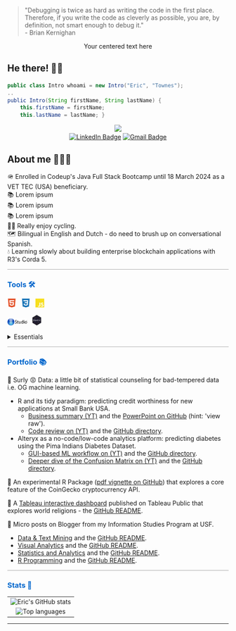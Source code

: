 > "Debugging is twice as hard as writing the code in the first place. Therefore, if you write the code as cleverly as possible, you are, by definition, not smart enough to debug it."</span>  
> \- Brian Kernighan</span>

<div style="text-align: center;">

<span>Your centered text here</span>

</div>

## He there! ✌🏽

```java
public class Intro whoami = new Intro("Eric", "Townes");
..
public Intro(String firstName, String lastName) {
    this.firstName = firstName;
    this.lastName = lastName; }
```

<div id="header" align="center">
  <img src="https://media.giphy.com/media/M9gbBd9nbDrOTu1Mqx/giphy.gif" width="100"/>
</div>

<div style="text-align: center;">
<a href="https://www.linkedin.com/in/eric-townes-137279286">
    <img src="https://img.shields.io/badge/LinkedIn-0A66C2?style=for-the-badge&logo=linkedin&logoColor=white" alt="LinkedIn Badge"/></a>
<a href="mailto:ericltownes@gmail.com?subject=Saw your GitHub profile...&body=">
    <img src="https://img.shields.io/badge/Gmail-EA4335?style=for-the-badge&logo=gmail&logoColor=white" alt="Gmail Badge"/></a>
</div>


## About me 🧑🏽‍💻

🪖 Enrolled in Codeup's Java Full Stack Bootcamp until 18 March 2024 as a VET TEC (USA) beneficiary.<br>
📚 Lorem ipsum<br>
📚 Lorem ipsum<br>
📚 Lorem ipsum<br>
🚴🏽‍ Really enjoy cycling.<br>
🗺️ Bilingual in English and Dutch - do need to brush up on conversational Spanish.<br>
💧 Learning slowly about building enterprise blockchain applications with R3's Corda 5.<br>



<hr style="height: 1px; background-color: #A9A9A9;">

<div id="tools">
<h3 style="color: #0066CC;"> Tools 🛠️ </h3>

<img src="media/html5-color.svg" title="HTML5" alt="HTML5" width="4%" height="4%"/>&nbsp;&nbsp;
<img src="media/css3-color.svg" title="HTML5" alt="HTML5" width="4%" height="4%"/>&nbsp;&nbsp;
<img src="media/javascript-color.svg" title="HTML5" alt="HTML5" width="4%" height="4%"/>&nbsp;&nbsp;

<img src="media/RStudio-Logo.svg" title="RStudio" alt="RStudio" width="9%" height="9%"/>&nbsp;&nbsp;
<img src="media/tidyverse.svg" title="Tidyverse" alt="Tidyverse" width="4%" height="4%"/>&nbsp;&nbsp;

<details>
    <summary>Essentials</summary>

* The new classic!? <a href="https://www.statlearning.com/" target="_blank">An Introduction to Statistical Learning with Applications in R</a>.
* <a href="https://www.tmwr.org/" target="_blank">Tidy Modeling with R</a>.
* <a href="https://developer.mozilla.org/en-US/docs/Web/JavaScript" target="_blank">MDN Web Docs</a>.
* Lorem ipsum.

</details>

</div>

<hr style="height: 1px; background-color: #A9A9A9;">

<div id="Portfolio">
<h3 style="color: #0066CC;"> Portfolio 📚 </h3>

📑 Surly 😡 Data: a little bit of statistical counseling for bad-tempered data i.e. OG machine learning.
* R and its tidy paradigm: predicting credit worthiness for new applications at Small Bank USA.
    * <a href="https://www.youtube.com/watch?v=bW47QDyInDo" target="_blank">Business summary (YT)</a> and
        the <a href="https://github.com/surlydata/Surly-Data/blob/main/Credit%20Worthiness/Credit%20Worthiness.pptx" target="_blank"> PowerPoint on GitHub</a> (hint: 'view raw').
    * <a href="https://www.youtube.com/watch?v=-j7Wko_C374" target="_blank">Code review on (YT)</a> and
        the <a href="https://github.com/surlydata/Surly-Data/tree/main/Credit%20Worthiness" target="_blank"> GitHub directory</a>.
* Alteryx as a no-code/low-code analytics platform: predicting diabetes using the Pima Indians Diabetes Dataset.
    * <a href="https://www.youtube.com/watch?v=T2I1sy6X38s&t=4s" target="_blank">GUI-based ML workflow on (YT)</a> and
        the <a href="https://github.com/surlydata/Surly-Data/tree/main/Pima%20Indians%20Diabetes" target="_blank"> GitHub directory</a>.
    * <a href="https://www.youtube.com/watch?v=HIquVB1o3DM" target="_blank">Deeper dive of the Confusion Matrix on (YT)</a> and
        the <a href="https://github.com/surlydata/Surly-Data/tree/main/Confusion%20Matrix" target="_blank"> GitHub directory</a>.       

📑 An experimental R Package (<a href="https://github.com/eltownes/CryptoR/blob/main/CryptoR_Vignette.pdf" target="_blank">pdf vignette on GitHub</a>)
    that explores a core feature of the CoinGecko cryptocurrency API.<br>

📑 A <a href="https://public.tableau.com/app/profile/eric.townes/viz/WorldReligions_15880970461920/Panorama" target="_blank">Tableau interactive dashboard</a> published on Tableau Public that explores  world religions -
   the <a href="https://github.com/eltownes/USF-LIS4317/tree/master/Final%20Project" target="_blank"> GitHub README</a>.<br>

📑 Micro posts on Blogger from my Information Studies Program at USF.
* <a href="https://et-lis4761.blogspot.com" target="_blank">Data & Text Mining</a> and the <a href="https://github.com/eltownes/USF-LIS4761" target="_blank"> GitHub README</a>.
* <a href="https://et-lis4317.blogspot.com" target="_blank">Visual Analytics</a> and the <a href="https://github.com/eltownes/USF-LIS4317" target="_blank"> GitHub README</a>.
* <a href="https://et-lis4273.blogspot.com" target="_blank">Statistics and Analytics</a> and the <a href="https://github.com/eltownes/USF-LIS4273" target="_blank"> GitHub README</a>.
* <a href="https://et-lis4370.blogspot.com" target="_blank">R Programming</a> and the <a href="https://github.com/eltownes/USF-LIS4370" target="_blank"> GitHub README</a>.

</div>

<hr style="height: 1px; background-color: #A9A9A9;">

<div id="stats">
<h3 style="color: #0066CC;"> Stats 🧮 </h3>

<table>
    <tr>
        <td style=" text-align: center; vertical-align: top;">
            <img src="https://github-readme-stats.vercel.app/api?username=eltownes&custom_title=Eric%20Townes%27%20GitHub%20stats&&show_icons=true&theme=default&title_color=FF8000&icon_color=FF8000" alt="Eric's GitHub stats">
        </td>
    </tr>
    <tr>
        <td style="text-align: center; vertical-align: top;">
            <img src="https://github-readme-stats.vercel.app/api/top-langs/?username=eltownes&layout=compact&theme=default&title_color=FF8000&icon_color=FF8000" alt="Top languages">            
        </td>
    </tr>
</table>

</div>

-----
